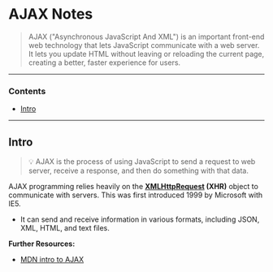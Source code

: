 # AJAX Notes

> AJAX ("Asynchronous JavaScript And XML") is an important front-end web technology that lets JavaScript communicate with a web server. It lets you update HTML without leaving or reloading the current page, creating a better, faster experience for users.

-------------
### Contents

- [Intro](#intro)

-------------

## Intro
> :bulb: AJAX is the process of using JavaScript to send a request to web server, receive a response, and then do something with that data.

AJAX programming relies heavily on the **[XMLHttpRequest](https://developer.mozilla.org/en-US/docs/Web/API/XMLHttpRequest) (XHR)** object to communicate with servers. This was first introduced 1999 by Microsoft with IE5.


  
  - It can send and receive information in various formats, including JSON, XML, HTML, and text files.


**Further Resources:**
 - [MDN intro to AJAX](https://developer.mozilla.org/en-US/docs/Web/Guide/AJAX/Getting_Started)
